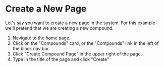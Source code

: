 # Create a New Page
Let's say you want to create a new page in the system. For this example we'll pretend that we are creating a new compound.

1. Navigate to the <a href="/" target="_blank">home page</a>.
2. Click on the "Compounds" card, or the "Compounds" link in the left of the black nav bar.
3. Click "Create Compound Page" in the upper right of the page.
4. Type in the title of the page and click "Create"